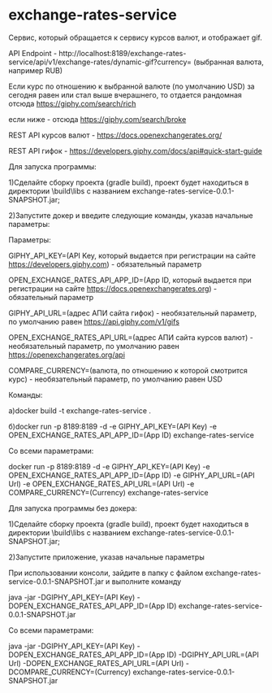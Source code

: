 # exchange-rates-service
Сервис, который обращается к сервису курсов валют, и отображает gif.

API Endpoint - http://localhost:8189/exchange-rates-service/api/v1/exchange-rates/dynamic-gif?currency= (выбранная валюта, например RUB)

Если курс по отношению к выбранной валюте (по умолчанию USD) за сегодня равен или стал выше вчерашнего, то отдается рандомная отсюда https://giphy.com/search/rich

если ниже - отсюда https://giphy.com/search/broke

REST API курсов валют - https://docs.openexchangerates.org/

REST API гифок - https://developers.giphy.com/docs/api#quick-start-guide


Для запуска программы:

1)Сделайте сборку проекта (gradle build), проект будет находиться в директории \build\libs с названием exchange-rates-service-0.0.1-SNAPSHOT.jar;

2)Запустите докер и введите следующие команды, указав начальные параметры:

Параметры:

GIPHY_API_KEY=(API Key, который выдается при регистрации на сайте https://developers.giphy.com) - обязательный параметр

OPEN_EXCHANGE_RATES_API_APP_ID=(App ID, который выдается при регистрации на сайте https://docs.openexchangerates.org) - обязательный параметр

GIPHY_API_URL=(адрес АПИ сайта гифок) - необязательный параметр, по умолчанию равен https://api.giphy.com/v1/gifs

OPEN_EXCHANGE_RATES_API_URL=(адрес АПИ сайта курсов валют) - необязательный параметр, по умолчанию равен https://openexchangerates.org/api

COMPARE_CURRENCY=(валюта, по отношению к которой смотрится курс) - необязательный параметр, по умолчанию равен USD

Команды:

а)docker build -t exchange-rates-service .

б)docker run -p 8189:8189 -d -e GIPHY_API_KEY=(API Key) -e OPEN_EXCHANGE_RATES_API_APP_ID=(App ID) exchange-rates-service

Со всеми параметрами:

docker run -p 8189:8189 -d -e GIPHY_API_KEY=(API Key) -e OPEN_EXCHANGE_RATES_API_APP_ID=(App ID) -e GIPHY_API_URL=(API Url) -e OPEN_EXCHANGE_RATES_API_URL=(API Url) -e COMPARE_CURRENCY=(Currency) exchange-rates-service


Для запуска программы без докера:

1)Сделайте сборку проекта (gradle build), проект будет находиться в директории \build\libs с названием exchange-rates-service-0.0.1-SNAPSHOT.jar;

2)Запустите приложение, указав начальные параметры

При использовании консоли, зайдите в папку с файлом exchange-rates-service-0.0.1-SNAPSHOT.jar и выполните команду

java -jar -DGIPHY_API_KEY=(API Key) -DOPEN_EXCHANGE_RATES_API_APP_ID=(App ID) exchange-rates-service-0.0.1-SNAPSHOT.jar

Со всеми параметрами:

java -jar -DGIPHY_API_KEY=(API Key) -DOPEN_EXCHANGE_RATES_API_APP_ID=(App ID) -DGIPHY_API_URL=(API Url) -DOPEN_EXCHANGE_RATES_API_URL=(API Url) -DCOMPARE_CURRENCY=(Currency) exchange-rates-service-0.0.1-SNAPSHOT.jar
